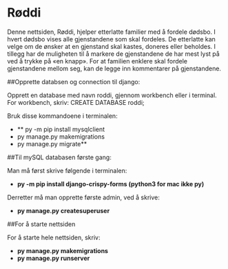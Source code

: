 # Røddi

Denne nettsiden, Røddi, hjelper etterlatte familier med å fordele dødsbo. I hvert dødsbo vises alle gjenstandene som skal fordeles. De etterlatte kan velge om de ønsker at en gjenstand skal kastes, doneres eller beholdes. I tillegg har de muligheten til å markere de gjenstandene de har mest lyst på ved å trykke på «en knapp». For at familien enklere skal fordele gjenstandene mellom seg, kan de legge inn kommentarer på gjenstandene.

##Opprette databsen og connection til django:

Opprett en database med navn roddi, gjennom workbench eller i terminal. 
For workbench, skriv: CREATE DATABASE roddi;

Bruk disse kommandoene i terminalen:
- ** py -m pip install mysqlclient
- py manage.py makemigrations
- py manage.py migrate**

 

##Til mySQL databasen første gang:

Man må først skrive følgende i terminalen:

- **py -m pip install django-crispy-forms    (python3 for mac ikke py)**

Derretter må man opprette første admin, ved å skrive:
- **py manage.py createsuperuser**

##For å starte nettsiden

For å starte hele nettsiden, skriv:
- **py manage.py makemigrations**
- **py manage.py runserver**

